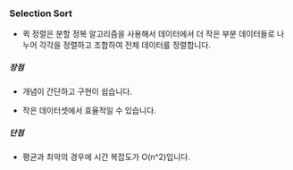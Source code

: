 ### Selection Sort

* 퀵 정렬은 분할 정복 알고리즘을 사용해서 데이터에서 더 작은 부분 데이터들로 나누어 각각을 정렬하고 조합하여 전체 데이터를 정렬합니다.

##### 장점

* 개념이 간단하고 구현이 쉽습니다.

* 작은 데이터셋에서 효율적일 수 있습니다.

##### 단점

* 평균과 최악의 경우에 시간 복잡도가 O(n^2)입니다.
